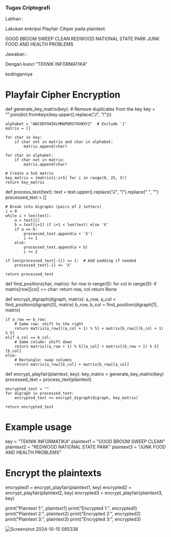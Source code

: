 ### Tugas Criptografi

Latihan :

Lakukan enkripsi Playfair Cihper pada plaintext:

GOOD BROOM SWEEP CLEAN
REDWOOD NATIONAL STATE PARK
JUNK FOOD AND HEALTH PROBLEMS

Jawaban :

Dengan kunci “TEKNIK INFORMATIKA”

kodingannya 
# Playfair Cipher Encryption

def generate_key_matrix(key):
    # Remove duplicates from the key
    key = "".join(dict.fromkeys(key.upper().replace("J", "I")))
    
    alphabet = "ABCDEFGHIKLMNOPQRSTUVWXYZ"  # Exclude 'J'
    matrix = []
    
    for char in key:
        if char not in matrix and char in alphabet:
            matrix.append(char)
    
    for char in alphabet:
        if char not in matrix:
            matrix.append(char)
    
    # Create a 5x5 matrix
    key_matrix = [matrix[i:i+5] for i in range(0, 25, 5)]
    return key_matrix

def process_text(text):
    text = text.upper().replace("J", "I").replace(" ", "")
    processed_text = []
    
    # Break into digraphs (pairs of 2 letters)
    i = 0
    while i < len(text):
        a = text[i]
        b = text[i+1] if i+1 < len(text) else 'X'
        if a == b:
            processed_text.append(a + 'X')
            i += 1
        else:
            processed_text.append(a + b)
            i += 2
    
    if len(processed_text[-1]) == 1:  # Add padding if needed
        processed_text[-1] += 'X'
    
    return processed_text

def find_position(char, matrix):
    for row in range(5):
        for col in range(5):
            if matrix[row][col] == char:
                return row, col
    return None

def encrypt_digraph(digraph, matrix):
    a_row, a_col = find_position(digraph[0], matrix)
    b_row, b_col = find_position(digraph[1], matrix)
    
    if a_row == b_row:
        # Same row: shift to the right
        return matrix[a_row][(a_col + 1) % 5] + matrix[b_row][(b_col + 1) % 5]
    elif a_col == b_col:
        # Same column: shift down
        return matrix[(a_row + 1) % 5][a_col] + matrix[(b_row + 1) % 5][b_col]
    else:
        # Rectangle: swap columns
        return matrix[a_row][b_col] + matrix[b_row][a_col]

def encrypt_playfair(plaintext, key):
    key_matrix = generate_key_matrix(key)
    processed_text = process_text(plaintext)
    
    encrypted_text = ""
    for digraph in processed_text:
        encrypted_text += encrypt_digraph(digraph, key_matrix)
    
    return encrypted_text

# Example usage
key = "TEKNIK INFORMATIKA"
plaintext1 = "GOOD BROOM SWEEP CLEAN"
plaintext2 = "REDWOOD NATIONAL STATE PARK"
plaintext3 = "JUNK FOOD AND HEALTH PROBLEMS"

# Encrypt the plaintexts
encrypted1 = encrypt_playfair(plaintext1, key)
encrypted2 = encrypt_playfair(plaintext2, key)
encrypted3 = encrypt_playfair(plaintext3, key)

print("Plaintext 1:", plaintext1)
print("Encrypted 1:", encrypted1)
print("Plaintext 2:", plaintext2)
print("Encrypted 2:", encrypted2)
print("Plaintext 3:", plaintext3)
print("Encrypted 3:", encrypted3)

![Screenshot 2024-10-15 085338](https://github.com/user-attachments/assets/ac70c7ca-f23e-420b-b779-a2cfe7284391)



